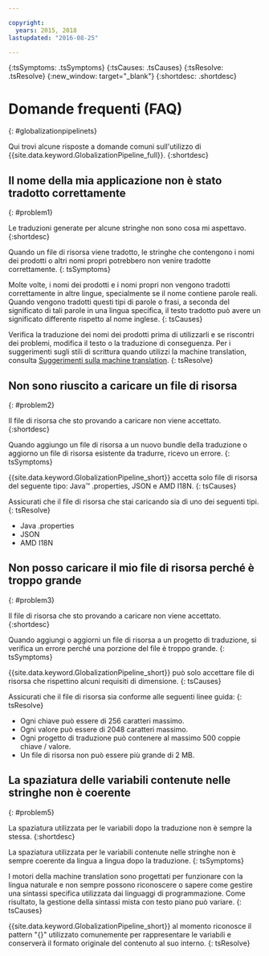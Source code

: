 ```yaml
---

copyright:
  years: 2015, 2018
lastupdated: "2016-08-25"

---
```


{:tsSymptoms: .tsSymptoms} 
{:tsCauses: .tsCauses} 
{:tsResolve: .tsResolve} 
{:new_window: target="_blank"}
{:shortdesc: .shortdesc}

# Domande frequenti (FAQ)
{: #globalizationpipelinets}

Qui trovi alcune risposte a domande comuni sull'utilizzo di {{site.data.keyword.GlobalizationPipeline_full}}. 
{:shortdesc}


## Il nome della mia applicazione non è stato tradotto correttamente
{: #problem1}

Le traduzioni generate per alcune stringhe non sono cosa mi aspettavo.
{:shortdesc}

Quando un file di risorsa viene tradotto, le stringhe che contengono i nomi dei prodotti o altri nomi propri potrebbero non venire tradotte correttamente.
{: tsSymptoms}

Molte volte, i nomi dei prodotti e i nomi propri non vengono tradotti correttamente in altre lingue, specialmente se il nome contiene parole reali. Quando vengono tradotti questi tipi di parole o frasi, a seconda del significato di tali parole in una lingua specifica, il testo tradotto può avere un significato differente rispetto al nome inglese.
{: tsCauses}

Verifica la traduzione dei nomi dei prodotti prima di utilizzarli e se riscontri dei problemi, modifica il testo o la traduzione di conseguenza. Per i suggerimenti sugli stili di scrittura quando utilizzi la machine translation, consulta [Suggerimenti sulla machine translation](/docs/services/GlobalizationPipeline/tips.html#globalizationpipeline_tips).
{: tsResolve}



## Non sono riuscito a caricare un file di risorsa
{: #problem2}

Il file di risorsa che sto provando a caricare non viene accettato.
{:shortdesc}

Quando aggiungo un file di risorsa a un nuovo bundle della traduzione o aggiorno un file di risorsa esistente da tradurre, ricevo un errore.
{: tsSymptoms}

{{site.data.keyword.GlobalizationPipeline_short}} accetta solo file di risorsa del seguente tipo: Java™ .properties, JSON e AMD I18N.
{: tsCauses}

Assicurati che il file di risorsa che stai caricando sia di uno dei seguenti tipi.
{: tsResolve}
* Java .properties
* JSON
* AMD I18N



## Non posso caricare il mio file di risorsa perché è troppo grande
{: #problem3}

Il file di risorsa che sto provando a caricare non viene accettato.
{:shortdesc}

Quando aggiungi o aggiorni un file di risorsa a un progetto di traduzione, si verifica un errore perché una porzione del file è troppo grande.
{: tsSymptoms}

{{site.data.keyword.GlobalizationPipeline_short}} può solo accettare file di risorsa che rispettino alcuni requisiti di dimensione.
{: tsCauses}

Assicurati che il file di risorsa sia conforme alle seguenti linee guida:
{: tsResolve}
* Ogni chiave può essere di 256 caratteri massimo.
* Ogni valore può essere di 2048 caratteri massimo.
* Ogni progetto di traduzione può contenere al massimo 500 coppie chiave / valore.
* Un file di risorsa non può essere più grande di 2 MB.



## La spaziatura delle variabili contenute nelle stringhe non è coerente
{: #problem5}

La spaziatura utilizzata per le variabili dopo la traduzione non è sempre la stessa.
{:shortdesc}

La spaziatura utilizzata per le variabili contenute nelle stringhe non è sempre coerente da lingua a lingua dopo la traduzione.
{: tsSymptoms}

I motori della machine translation sono progettati per funzionare con la lingua naturale e non sempre possono riconoscere o sapere come gestire una sintassi specifica utilizzata dai linguaggi di programmazione. Come risultato, la gestione della sintassi mista con testo piano può variare.
{: tsCauses}

{{site.data.keyword.GlobalizationPipeline_short}} al momento riconosce il pattern "{}" utilizzato comunemente per rappresentare le variabili e conserverà il formato originale del contenuto al suo interno.
{: tsResolve}
